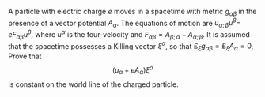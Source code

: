 A particle with electric charge $e$ moves in a spacetime with metric $g_{\alpha \beta}$ in the presence of a vector potential $A_\alpha$. The equations of motion are $u_{\alpha ; \beta} u^\beta=$ $e F_{\alpha \beta} u^\beta$, where $u^\alpha$ is the four-velocity and $F_{\alpha \beta}=A_{\beta ; \alpha}-A_{\alpha ; \beta}$. It is assumed that the spacetime possesses a Killing vector $\xi^\alpha$, so that $£_{\xi} g_{\alpha \beta}=£_{\xi} A_\alpha=0$.
Prove that
$$
\left(u_\alpha+e A_\alpha\right) \xi^\alpha
$$
is constant on the world line of the charged particle.






